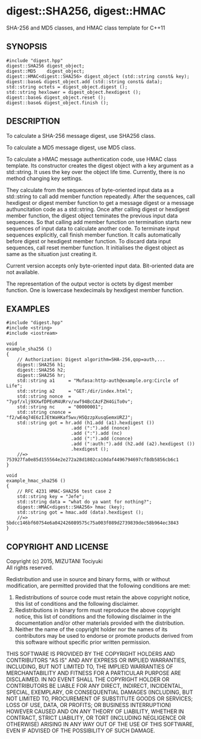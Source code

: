 digest::SHA256, digest::HMAC
============================

SHA-256 and MD5 classes, and HMAC class template for C++11

SYNOPSIS
--------

    #include "digest.hpp"
    digest::SHA256 digest_object;
    digest::MD5    digest_object;
    digest::HMAC<digest::SHA256> digest_object (std::string const& key);
    digest::base& digest_object.add (std::string const& data);
    std::string octets = digest_object.digest ();
    std::string hexlower = digest_object.hexdigest ();
    digest::base& digest_object.reset ();
    digest::base& digest_object.finish ();

DESCRIPTION
-----------

To calculate a SHA-256 message digest, use SHA256 class.

To calculate a MD5 message digest, use MD5 class.

To calculate a HMAC message authentication code, use HMAC class
template. Its constructor creates the digest object with
a key argument as a std::string. It uses the key over the
object life time. Currently, there is no method changing key
settings.

They calculate from the sequences of byte-oriented input data
as a std::string to call add member function repeatedly.
After the sequences, call hexdigest or digest member function
to get a message digest or a message authuncitation code
as a std::string. Once after calling digest or hexdigest member
function, the digest object teminates the previous input data
sequences. So that calling add member function on termination
starts new sequences of input data to calculate another code.
To terminate input sequences explicitly, call finish member
function. It calls automatically before digest or hexdigest
member function. To discard data input sequences, call reset
member function. It initialises the digest object as same as
the situation just creating it.

Current version accepts only byte-oriented input data.
Bit-oriented data are not available.

The representation of the output vector is octets by digest
member function. One is lowercase hexdecimals by hexdigest
member function.

EXAMPLES
--------

    #include "digest.hpp"
    #include <string>
    #include <iostream>
    
    void
    example_sha256 ()
    {
        // Authorization: Digest algorithm=SHA-256,qop=auth,...
        digest::SHA256 h1;
        digest::SHA256 h2;
        digest::SHA256 hr;
        std::string a1     = "Mufasa:http-auth@example.org:Circle of Life";
        std::string a2     = "GET:/dir/index.html";
        std::string nonce  = "7ypf/xlj9XXwfDPEoM4URrv/xwf94BcCAzFZH4GiTo0v";
        std::string nc     = "00000001";
        std::string cnonce = "f2/wE4q74E6zIJEtWaHKaf5wv/H5QzzpXusqGemxURZJ";
        std::string got = hr.add (h1.add (a1).hexdigest ())
                            .add (":").add (nonce)
                            .add (":").add (nc)
                            .add (":").add (cnonce)
                            .add (":auth:").add (h2.add (a2).hexdigest ())
                            .hexdigest ();
        //=> 753927fa0e85d155564e2e272a28d1802ca10daf4496794697cf8db5856cb6c1
    }

    void
    example_hmac_sha256 ()
    {
        // RFC 4231 HMAC-SHA256 test case 2
        std::string key = "Jefe";
        std::string data = "what do ya want for nothing?";
        digest::HMAC<digest::SHA256> hmac (key);
        std::string got = hmac.add (data).hexdigest ();
        //=> 5bdcc146bf60754e6a042426089575c75a003f089d2739839dec58b964ec3843
    }

COPYRIGHT AND LICENSE
---------------------

Copyright (c) 2015, MIZUTANI Tociyuki  
All rights reserved.

Redistribution and use in source and binary forms, with or without
modification, are permitted provided that the following conditions are met:

 1. Redistributions of source code must retain the above copyright notice,
    this list of conditions and the following disclaimer.
 2. Redistributions in binary form must reproduce the above copyright
    notice, this list of conditions and the following disclaimer in the
    documentation and/or other materials provided with the distribution.
 3. Neither the name of the copyright holder nor the names of its
    contributors may be used to endorse or promote products derived from
    this software without specific prior written permission.

THIS SOFTWARE IS PROVIDED BY THE COPYRIGHT HOLDERS AND CONTRIBUTORS
"AS IS" AND ANY EXPRESS OR IMPLIED WARRANTIES, INCLUDING, BUT NOT
LIMITED TO, THE IMPLIED WARRANTIES OF MERCHANTABILITY AND FITNESS FOR
A PARTICULAR PURPOSE ARE DISCLAIMED. IN NO EVENT SHALL THE COPYRIGHT
HOLDER OR CONTRIBUTORS BE LIABLE FOR ANY DIRECT, INDIRECT, INCIDENTAL,
SPECIAL, EXEMPLARY, OR CONSEQUENTIAL DAMAGES (INCLUDING, BUT NOT LIMITED
TO, PROCUREMENT OF SUBSTITUTE GOODS OR SERVICES; LOSS OF USE, DATA, OR
PROFITS; OR BUSINESS INTERRUPTION) HOWEVER CAUSED AND ON ANY THEORY OF
LIABILITY, WHETHER IN CONTRACT, STRICT LIABILITY, OR TORT (INCLUDING
NEGLIGENCE OR OTHERWISE) ARISING IN ANY WAY OUT OF THE USE OF THIS
SOFTWARE, EVEN IF ADVISED OF THE POSSIBILITY OF SUCH DAMAGE.
